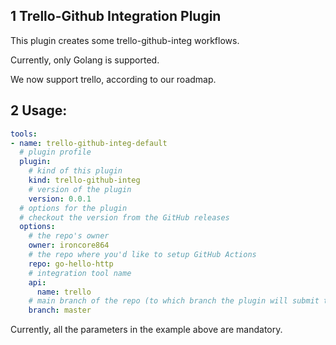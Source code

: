 ## 1 Trello-Github Integration Plugin

This plugin creates some trello-github-integ workflows.

Currently, only Golang is supported.

We now support trello, according to our roadmap.

## 2 Usage:

```yaml
tools:
- name: trello-github-integ-default
  # plugin profile
  plugin:
    # kind of this plugin
    kind: trello-github-integ
    # version of the plugin
    version: 0.0.1
  # options for the plugin
  # checkout the version from the GitHub releases
  options:
    # the repo's owner
    owner: ironcore864
    # the repo where you'd like to setup GitHub Actions
    repo: go-hello-http
    # integration tool name
    api:
      name: trello
    # main branch of the repo (to which branch the plugin will submit the workflows)
    branch: master
```

Currently, all the parameters in the example above are mandatory.
